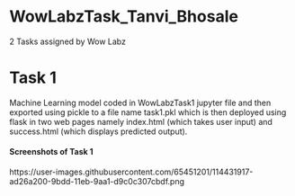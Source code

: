 # WowLabzTask_Tanvi_Bhosale
2 Tasks assigned by Wow Labz

<h1>Task 1</h1>
Machine Learning model coded in WowLabzTask1 jupyter file and then exported using pickle to a file name task1.pkl which is then deployed using flask in two web pages namely index.html (which takes user input) and success.html (which displays predicted output).
<h4>Screenshots of Task 1</h4>
https://user-images.githubusercontent.com/65451201/114431917-ad26a200-9bdd-11eb-9aa1-d9c0c307cbdf.png
